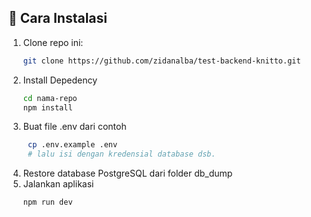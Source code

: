 ## 🚀 Cara Instalasi

1. Clone repo ini:
   ```bash
   git clone https://github.com/zidanalba/test-backend-knitto.git
2. Install Depedency
    ```bash
    cd nama-repo
    npm install
3. Buat file .env dari contoh
   ```bash
    cp .env.example .env
    # lalu isi dengan kredensial database dsb.
4. Restore database PostgreSQL dari folder db_dump
5. Jalankan aplikasi
   ```bash
   npm run dev
